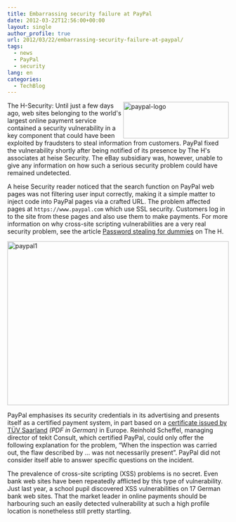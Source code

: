 ```yaml
---
title: Embarrassing security failure at PayPal
date: 2012-03-22T12:56:00+00:00
layout: single
author_profile: true
url: 2012/03/22/embarrassing-security-failure-at-paypal/
tags:
  - news
  - PayPal
  - security
lang: en
categories: 
  - TechBlog
---
```

[<img title="paypal-logo" border="0" alt="paypal-logo" align="right" src="http://lh5.ggpht.com/-VtdK7ImWZSQ/T2saajEj30I/AAAAAAAAFRs/XJ9GJTD_G6U/paypal-logo_thumb%25255B1%25255D.jpg?imgmax=800" width="240" height="83" />](http://lh4.ggpht.com/-uvjzqLuN3sw/T2saX7jZffI/AAAAAAAAFRk/u6aq2SUsCSQ/s1600-h/paypal-logo%25255B3%25255D.jpg)The H-Security: Until just a few days ago, web sites belonging to the world's largest online payment service contained a security vulnerability in a key component that could have been exploited by fraudsters to steal information from customers. PayPal fixed the vulnerability shortly after being notified of its presence by The H's associates at heise Security. The eBay subsidiary was, however, unable to give any information on how such a serious security problem could have remained undetected. 

A heise Security reader noticed that the search function on PayPal web pages was not filtering user input correctly, making it a simple matter to inject code into PayPal pages via a crafted URL. The problem affected pages at `https://www.paypal.com` which use SSL security. Customers log in to the site from these pages and also use them to make payments. For more information on why cross-site scripting vulnerabilities are a very real security problem, see the article [Password stealing for dummies](http://www.h-online.com/security/features/Password-stealing-for-dummies-747145.html) on The H. 

[<img title="paypal1" border="0" alt="paypal1" src="http://lh5.ggpht.com/-JRbsJ0gTzmc/T2saipp3LmI/AAAAAAAAFR8/WHEn_DrRwWA/paypal1_thumb%25255B1%25255D.png?imgmax=800" width="504" height="373" />](http://lh3.ggpht.com/-5dZtiATgX2o/T2saec3GgTI/AAAAAAAAFR0/YWDnEg0kEtY/s1600-h/paypal1%25255B3%25255D.png) 

PayPal emphasises its security credentials in its advertising and presents itself as a certified payment system, in part based on a [certificate issued by TÜV Saarland](https://www.paypal-deutschland.de/external/Tuev-Zertifikat-2011.pdf) _(PDF in German)_ in Europe. Reinhold Scheffel, managing director of tekit Consult, which certified PayPal, could only offer the following explanation for the problem, “When the inspection was carried out, the flaw described by … was not necessarily present”. PayPal did not consider itself able to answer specific questions on the incident. 

The prevalence of cross-site scripting (XSS) problems is no secret. Even bank web sites have been repeatedly afflicted by this type of vulnerability. Just last year, a school pupil discovered XSS vulnerabilities on 17 German bank web sites. That the market leader in online payments should be harbouring such an easily detected vulnerability at such a high profile location is nonetheless still pretty startling.